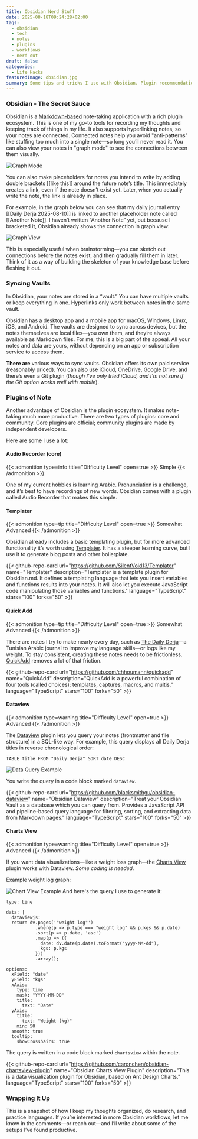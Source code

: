 ```yaml
---
title: Obsidian Nerd Stuff
date: 2025-08-18T09:24:28+02:00
tags:
  - obsidian
  - tech
  - notes
  - plugins
  - workflows
  - nerd out
draft: false
categories:
  - Life Hacks
featuredImage: obsidian.jpg
summary: Some tips and tricks I use with Obsidian. Plugin recommendations and workflows.
---
```

### Obsidian - The Secret Sauce

Obsidian is a [Markdown-based](https://www.markdownguide.org/) note-taking application with a rich plugin ecosystem. This is one of my go-to tools for recording my thoughts and keeping track of things in my life. It also supports hyperlinking notes, so your notes are connected. Connected notes help you avoid "anti-patterns" like stuffing too much into a single note—so long you’ll never read it. You can also view your notes in "graph mode" to see the connections between them visually.         
 
![Graph Mode](graph-mode-screenshot.png)

You can also make placeholders for notes you intend to write by adding double brackets [[like this]] around the future note’s title. This immediately creates a link, even if the note doesn’t exist yet. Later, when you actually write the note, the link is already in place.

For example, in the graph below you can see that my daily journal entry [[Daily Derja 2025-08-10]] is linked to another placeholder note called [[Another Note]]. I haven’t written “Another Note” yet, but because I bracketed it, Obsidian already shows the connection in graph view:

![Graph View](graph-view.png)

This is especially useful when brainstorming—you can sketch out connections before the notes exist, and then gradually fill them in later. Think of it as a way of building the skeleton of your knowledge base before fleshing it out.

### Syncing Vaults 

In Obsidian, your notes are stored in a “vault.” You can have multiple vaults or keep everything in one. Hyperlinks only work between notes in the same vault. 

Obsidian has a desktop app and a mobile app for macOS, Windows, Linux, iOS, and Android. The vaults are designed to sync across devices, but the notes themselves are local files—you own them, and they’re always available as Markdown files. For me, this is a big part of the appeal. All your notes and data are yours, without depending on an app or subscription service to access them.

**There are** various ways to sync vaults. Obsidian offers its own paid service (reasonably priced). You can also use iCloud, OneDrive, Google Drive, and there’s even a Git plugin (*though I’ve only tried iCloud, and I’m not sure if the Git option works well with mobile*).
### Plugins of Note

Another advantage of Obsidian is the plugin ecosystem. It makes note-taking much more productive. There are two types of plugins: core and community. Core plugins are official; community plugins are made by independent developers.

Here are some I use a lot:
#### Audio Recorder (core)
{{< admonition type=info title="Difficulty Level" open=true >}}
Simple
{{< /admonition >}}

One of my current hobbies is learning Arabic. Pronunciation is a challenge, and it’s best to have recordings of new words. Obsidian comes with a plugin called Audio Recorder that makes this simple.
#### Templater
{{< admonition type=tip title="Difficulty Level" open=true >}}
Somewhat Advanced
{{< /admonition >}}


Obsidian already includes a basic templating plugin, but for more advanced functionality it’s worth using [Templater](https://github.com/SilentVoid13/Templater). It has a steeper learning curve, but I use it to generate blog posts and other boilerplate.

{{< github-repo-card url="https://github.com/SilentVoid13/Templater" name="Templater" description="Templater is a template plugin for Obsidian.md. It defines a templating language that lets you insert variables and functions results into your notes. It will also let you execute JavaScript code manipulating those variables and functions." language="TypeScript" stars="100" forks="50" >}}


#### Quick Add

{{< admonition type=tip title="Difficulty Level" open=true >}}
Somewhat Advanced
{{< /admonition >}}

There are notes I try to make nearly every day, such as [The Daily Derja](https://dailyderja.com)—a Tunisian Arabic journal to improve my language skills—or logs like my weight. To stay consistent, creating these notes needs to be frictionless. [QuickAdd](https://github.com/chhoumann/quickadd) removes a lot of that friction.

{{< github-repo-card url="https://github.com/chhoumann/quickadd" name="QuickAdd" description="QuickAdd is a powerful combination of four tools (called choices): templates, captures, macros, and multis." language="TypeScript" stars="100" forks="50" >}}

#### Dataview

{{< admonition type=warning title="Difficulty Level" open=true >}}
Advanced
{{< /admonition >}}

The [Dataview](https://github.com/blacksmithgu/obsidian-dataview) plugin lets you query your notes (frontmatter and file structure) in a SQL-like way. For example, this query displays all Daily Derja titles in reverse chronological order:

```dataview
TABLE title FROM "Daily Derja" SORT date DESC
```
![Data Query Example](dataview-query-example.png)

You write the query in a code block marked `dataview`.

{{< github-repo-card url="https://github.com/blacksmithgu/obsidian-dataview" name="Obsidian Dataview" description="Treat your Obsidian Vault as a database which you can query from. Provides a JavaScript API and pipeline-based query language for filtering, sorting, and extracting data from Markdown pages." language="TypeScript" stars="100" forks="50" >}}


#### Charts View

{{< admonition type=warning title="Difficulty Level" open=true >}}
Advanced
{{< /admonition >}}

If you want data visualizations—like a weight loss graph—the [Charts View](https://github.com/caronchen/obsidian-chartsview-plugin) plugin works with Dataview. _Some coding is needed._ 

Example weight log graph:

![Chart View Example](chartview-example.png)
And here's the query I use to generate it:

```chartsview
type: Line

data: |
  dataviewjs:
  return dv.pages('"weight log"')
           .where(p => p.type === "weight log" && p.kgs && p.date)
           .sort(p => p.date, 'asc')
           .map(p => ({
             date: dv.date(p.date).toFormat("yyyy-MM-dd"),
             kgs: p.kgs
           }))
           .array();

options:
  xField: "date"
  yField: "kgs"
  xAxis:
    type: time
    mask: "YYYY-MM-DD"
    title:
      text: "Date"
  yAxis:
    title:
      text: "Weight (kg)"
    min: 50
  smooth: true
  tooltip:
    showCrosshairs: true
```

The query is written in a code block marked `chartsview` within the note.

{{< github-repo-card url="https://github.com/caronchen/obsidian-chartsview-plugin" name="Obsidian Charts View Plugin" description="This is a data visualization plugin for Obsidian, based on Ant Design Charts." language="TypeScript" stars="100" forks="50" >}}

### Wrapping It Up

This is a snapshot of how I keep my thoughts organized, do research, and practice languages. If you’re interested in more Obsidian workflows, let me know in the comments—or reach out—and I’ll write about some of the setups I’ve found productive.


